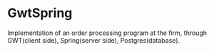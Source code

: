 # GwtSpring
 Implementation of an order processing program at the firm, through GWT(client side), Spring(server side), Postgres(database).
